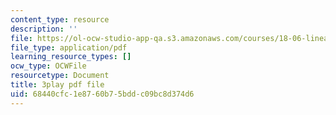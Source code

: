 ```yaml
---
content_type: resource
description: ''
file: https://ol-ocw-studio-app-qa.s3.amazonaws.com/courses/18-06-linear-algebra-spring-2010/68440cfc1e8760b75bddc09bc8d374d6_M0Sa8fLOajA.pdf
file_type: application/pdf
learning_resource_types: []
ocw_type: OCWFile
resourcetype: Document
title: 3play pdf file
uid: 68440cfc-1e87-60b7-5bdd-c09bc8d374d6
---
```

